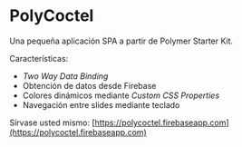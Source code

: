 # PolyCoctel

Una pequeña aplicación SPA a partir de Polymer Starter Kit.

Características:

- _Two Way Data Binding_
- Obtención de datos desde Firebase
- Colores dinámicos mediante _Custom CSS Properties_
- Navegación entre slides mediante teclado

Sírvase usted mismo: [https://polycoctel.firebaseapp.com](https://polycoctel.firebaseapp.com)
